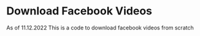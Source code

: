 # Download Facebook Videos
As of 11.12.2022
This is a code to download facebook videos from scratch
